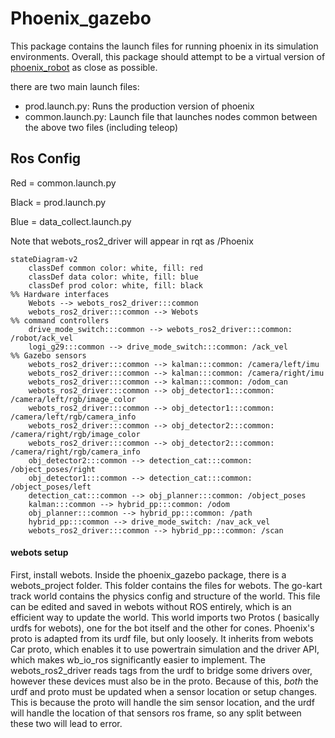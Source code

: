 # Phoenix_gazebo

This package contains the launch files for running phoenix in its simulation environments. Overall, this package
should attempt to be a virtual version of [phoenix_robot](phoenix_robot.md) as close as possible.

there are two main launch files:

- prod.launch.py: Runs the production version of phoenix
- common.launch.py: Launch file that launches nodes common between the above two files (including teleop)


## Ros Config

Red = common.launch.py

Black = prod.launch.py

Blue = data_collect.launch.py

Note that webots_ros2_driver will appear in rqt as /Phoenix

```mermaid
stateDiagram-v2
    classDef common color: white, fill: red
    classDef data color: white, fill: blue
    classDef prod color: white, fill: black
%% Hardware interfaces
    Webots --> webots_ros2_driver:::common
    webots_ros2_driver:::common --> Webots
%% command controllers
    drive_mode_switch:::common --> webots_ros2_driver:::common: /robot/ack_vel
    logi_g29:::common --> drive_mode_switch:::common: /ack_vel
%% Gazebo sensors
    webots_ros2_driver:::common --> kalman:::common: /camera/left/imu
    webots_ros2_driver:::common --> kalman:::common: /camera/right/imu
    webots_ros2_driver:::common --> kalman:::common: /odom_can
    webots_ros2_driver:::common --> obj_detector1:::common: /camera/left/rgb/image_color
    webots_ros2_driver:::common --> obj_detector1:::common: /camera/left/rgb/camera_info
    webots_ros2_driver:::common --> obj_detector2:::common: /camera/right/rgb/image_color
    webots_ros2_driver:::common --> obj_detector2:::common: /camera/right/rgb/camera_info
    obj_detector2:::common --> detection_cat:::common: /object_poses/right
    obj_detector1:::common --> detection_cat:::common: /object_poses/left
    detection_cat:::common --> obj_planner:::common: /object_poses
    kalman:::common --> hybrid_pp:::common: /odom
    obj_planner:::common --> hybrid_pp:::common: /path
    hybrid_pp:::common --> drive_mode_switch: /nav_ack_vel
    webots_ros2_driver:::common --> hybrid_pp:::common: /scan
```

#### webots setup

First, install webots. Inside the phoenix_gazebo package, there is a webots_project folder. This folder contains the
files for webots. The go-kart track world contains the physics config and structure of the world. This file can be
edited
and saved in webots without ROS entirely, which is an efficient way to update the world. This world imports two Protos (
basically urdfs for webots), one for the bot itself and the other for cones. Phoenix's proto is adapted from its urdf
file,
but only loosely. It inherits from webots Car proto, which enables it to use powertrain simulation and the driver API,
which makes wb_io_ros significantly easier to implement. The webots_ros2_driver reads tags from the urdf to bridge some
drivers over, however these devices must also be in the proto. Because of this, _both_ the urdf and proto must be
updated when a sensor location or setup changes. This is because the proto will handle the sim sensor location, and the
urdf will handle the location of that sensors ros frame, so any split between these two will lead to error.
